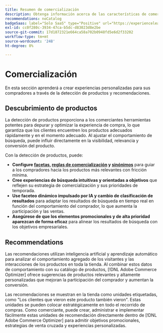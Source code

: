 ```yaml
---
title: Resumen de comercialización
description: Obtenga información acerca de las características de comercialización en  [!DNL Adobe Commerce Optimizer].
recommendations: noCatalog
badgeSaas: label="Solo SaaS" type="Positive" url="https://experienceleague.adobe.com/en/docs/commerce/user-guides/product-solutions" tooltip="Solo se aplica a los proyectos de Adobe Commerce as a Cloud Service y Adobe Commerce Optimizer (infraestructura de SaaS administrada por Adobe)."
exl-id: cc0f280c-3934-47ca-b5dc-d83023d8e2be
source-git-commit: 17d1872321e664ca58a702b0948fd5e6d2f33202
workflow-type: tm+mt
source-wordcount: '248'
ht-degree: 0%

---
```


# Comercialización

En esta sección aprenderá a crear experiencias personalizadas para sus compradores a través de la detección de productos y recomendaciones.

## Descubrimiento de productos

La detección de productos proporciona a los comerciantes herramientas potentes para depurar y optimizar la experiencia de compra, lo que garantiza que los clientes encuentren los productos adecuados rápidamente y en el momento adecuado. Al ajustar el comportamiento de búsqueda, puede influir directamente en la visibilidad, relevancia y conversión del producto.

Con la detección de productos, puede:

* **Configure [facetas](./facets/overview.md), [reglas de comercialización](./rules/overview.md) y [sinónimos](./synonyms/overview.md)** para guiar a los compradores hacia los productos más relevantes con fricción mínima.
* **Cree experiencias de búsqueda intuitivas y orientadas a objetivos** que reflejen su estrategia de comercialización y sus prioridades de temporada.
* **Use faceteo dinámico impulsado por IA y cambio de clasificación de resultados** para adaptar los resultados de búsqueda en tiempo real en función del comportamiento del comprador, lo que aumenta la participación y las ventas.
* **Asegúrese de que los elementos promocionales y de alta prioridad aparezcan de forma eficaz** para alinear los resultados de búsqueda con los objetivos empresariales.

## Recommendations

Las recomendaciones utilizan inteligencia artificial y aprendizaje automático para analizar el comportamiento agregado de los visitantes y las interacciones de los productos en toda la tienda. Al combinar estos datos de comportamiento con su catálogo de productos, [!DNL Adobe Commerce Optimizer] ofrece sugerencias de productos relevantes y altamente personalizadas que mejoran la participación del comprador y aumentan la conversión.

Las recomendaciones se muestran en la tienda como unidades etiquetadas, como &quot;Los clientes que vieron este producto también vieron&quot;. Estas unidades se pueden colocar estratégicamente en todo el recorrido de compras. Como comerciante, puede crear, administrar e implementar fácilmente estas unidades de recomendación directamente dentro de [!DNL Adobe Commerce Optimizer] para admitir objetivos promocionales, estrategias de venta cruzada y experiencias personalizadas.
